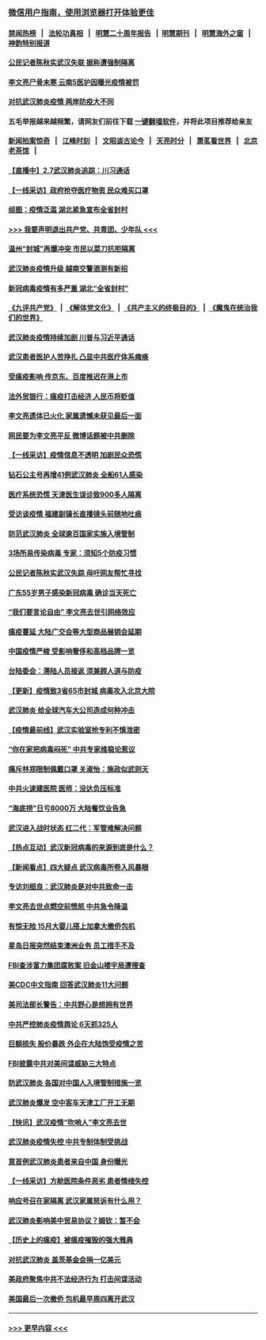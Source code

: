### [微信用户指南，使用浏览器打开体验更佳](https://github.com/gfw-breaker/banned-news1/blob/master/indexes/wechat-guide.md?t=0)
#### [禁闻热榜](热点新闻.md?t=0)  &nbsp;&nbsp;|&nbsp;&nbsp; [法轮功真相](https://github.com/gfw-breaker/truth/blob/master/README.md?t=0) &nbsp;&nbsp;|&nbsp;&nbsp; [明慧二十周年报告](https://github.com/gfw-breaker/mh-reports/blob/master/README.md?t=0) &nbsp;&nbsp;|&nbsp;&nbsp;[明慧期刊](https://github.com/gfw-breaker/mh-qikan) &nbsp;&nbsp;|&nbsp;&nbsp; [明慧海外之窗](https://github.com/gfw-breaker/mh-news/blob/master/README.md?t=0) &nbsp;&nbsp;|&nbsp;&nbsp; [神韵特别报道](https://github.com/gfw-breaker/mh-news/blob/master/shenyun.md?t=0)
#### [公民记者陈秋实武汉失联 据称遭强制隔离](../pages/nsc413/n11851944.md?t=02072344) 
#### [李文亮尸骨未寒 云南5医护因曝光疫情被罚](../pages/nsc413/n11851761.md?t=02072344) 
#### [对抗武汉肺炎疫情 两岸防疫大不同](../pages/nsc413/n11846318.md?t=02072344) 
#### 五毛举报越来越频繁，请网友们前往下载 [一键翻墙软件](https://github.com/gfw-breaker/ssr-accounts)，并将此项目推荐给亲友
#### [新闻拍案惊奇](https://github.com/gfw-breaker/banned-news1/blob/master/pages/link4.md) &nbsp;&nbsp;|&nbsp;&nbsp; [江峰时刻](https://github.com/gfw-breaker/banned-news1/blob/master/pages/link4.md) &nbsp;&nbsp;|&nbsp;&nbsp; [文昭谈古论今](https://github.com/gfw-breaker/banned-news1/blob/master/pages/link4.md) &nbsp;&nbsp;|&nbsp;&nbsp; [天亮时分](https://github.com/gfw-breaker/banned-news1/blob/master/pages/link4.md) &nbsp;&nbsp;|&nbsp;&nbsp; [萧茗看世界](https://github.com/gfw-breaker/banned-news1/blob/master/pages/link4.md) &nbsp;&nbsp;|&nbsp;&nbsp; [北京老茶馆](https://github.com/gfw-breaker/banned-news1/blob/master/pages/link4.md) &nbsp;&nbsp;|&nbsp;&nbsp; 
#### [【直播中】2.7武汉肺炎追踪：川习通话](../pages/nsc413/n11851802.md?t=02072344) 
#### [【一线采访】政府抢夺医疗物资 民众难买口罩](../pages/nsc413/n11851017.md?t=02072344) 
#### [组图：疫情泛滥 湖北紧急宣布全省封村](../pages/nsc413/n11851563.md?t=02072344) 
#### [>>> 我要声明退出共产党、共青团、少年队 <<<](https://github.com/begood0513/goodnews/blob/master/quit/letter.md) 
#### [温州“封城”再爆冲突 市民以菜刀抗拒隔离](../pages/nsc413/n11851538.md?t=02072344) 
#### [武汉肺炎疫情升级 越南交警酒测有新招](../pages/nsc413/n11851632.md?t=02072344) 
#### [新冠病毒疫情有多严重 湖北“全省封村”](../pages/nsc413/n11851296.md?t=02072344) 
#### [《九评共产党》](https://github.com/begood0513/9ping.md/blob/master/README.md) &nbsp;|&nbsp; [《解体党文化》](../../../../jtdwh.md/blob/master/README.md)  &nbsp;|&nbsp; [《共产主义的终极目的》](../../../../gczydzjmd.md/blob/master/README.md) &nbsp;|&nbsp; [《魔鬼在统治我们的世界》](../../../../mgztzwmdsj.md/blob/master/README.md) 
#### [武汉肺炎疫情持续加剧 川普与习近平通话](../pages/nsc413/n11851613.md?t=02072344) 
#### [武汉患者医护人苦挣扎 凸显中共医疗体系瘫痪](../pages/nsc413/n11850083.md?t=02072344) 
#### [受瘟疫影响 传京东、百度推迟在港上市](../pages/nsc413/n11851409.md?t=02072344) 
#### [法外贸银行：瘟疫打击经济 人民币将贬值](../pages/nsc413/n11850538.md?t=02072344) 
#### [李文亮遗体已火化 家属遗憾未获见最后一面](../pages/nsc413/n11851128.md?t=02072344) 
#### [网民要为李文亮平反 微博话题被中共删除](../pages/nsc413/n11851177.md?t=02072344) 
#### [【一线采访】疫情信息不透明 加剧民众恐慌](../pages/nsc413/n11850699.md?t=02072344) 
#### [钻石公主号再增41例武汉肺炎 全船61人感染](../pages/nsc413/n11850401.md?t=02072344) 
#### [医疗系统恐慌 天津医生误诊致900多人隔离](../pages/nsc413/n11850609.md?t=02072344) 
#### [受访谈疫情 福建副镇长直播镜头前随地吐痰](../pages/nsc413/n11850758.md?t=02072344) 
#### [防范武汉肺炎 全球逾百国家实施入境管制](../pages/nsc413/n11850557.md?t=02072344) 
#### [3场所易传染病毒 专家：须知5个防疫习惯](../pages/nsc413/n11849662.md?t=02072344) 
#### [公民记者陈秋实武汉失踪 母吁网友帮忙寻找](../pages/nsc413/n11850638.md?t=02072344) 
#### [广东55岁男子感染新冠病毒 确诊当天死亡](../pages/nsc413/n11850590.md?t=02072344) 
#### [“我们要言论自由” 李文亮去世引网络效应](../pages/nsc413/n11850484.md?t=02072344) 
#### [瘟疫蔓延 大陆广交会等大型商品展销会延期](../pages/nsc413/n11850521.md?t=02072344) 
#### [中国疫情严峻 受影响奢侈和高档品牌一览](../pages/nsc413/n11850319.md?t=02072344) 
#### [台陆委会：滞陆人员接返 须兼顾人道与防疫](../pages/nsc413/n11850414.md?t=02072344) 
#### [【更新】疫情致3省65市封城 病毒攻入北京大院](../pages/nsc413/n11801312.md?t=02072344) 
#### [武汉肺炎 给全球汽车大公司造成何种冲击](../pages/nsc413/n11850056.md?t=02072344) 
#### [【疫情最前线】武汉实验室抢专利不慎泄密](../pages/nsc413/n11850310.md?t=02072344) 
#### [“你在家把病毒闷死” 中共专家维稳论惹议](../pages/nsc413/n11850048.md?t=02072344) 
#### [痛斥林郑限制佩戴口罩 关淑怡：施政似武则天](../pages/nsc413/n11849645.md?t=02072344) 
#### [中共火速建医院 医师：没达负压标准](../pages/nsc413/n11848938.md?t=02072344) 
#### [“海底捞”日亏8000万 大陆餐饮业告急](../pages/nsc413/n11850010.md?t=02072344) 
#### [武汉进入战时状态 红二代：军管难解决问题](../pages/nsc413/n11849976.md?t=02072344) 
#### [【热点互动】武汉新冠病毒的来源到底是什么？](../pages/nsc413/n11849749.md?t=02072344) 
#### [【新闻看点】四大疑点 武汉病毒所卷入风暴眼](../pages/nsc413/n11849608.md?t=02072344) 
#### [专访刘细良：武汉肺炎是对中共致命一击](../pages/nsc413/n11849934.md?t=02072344) 
#### [李文亮去世点燃空前愤怒 中共急令降温](../pages/nsc413/n11849864.md?t=02072344) 
#### [有惊无险 15月大婴儿搭上加拿大撤侨包机](../pages/nsc413/n11849698.md?t=02072344) 
#### [星岛日报突然结束澳洲业务 员工措手不及](../pages/nsc413/n11849722.md?t=02072344) 
#### [FBI查涉富力集团腐败案 旧金山楼宇局遭搜查](../pages/nsc413/n11848419.md?t=02072344) 
#### [美CDC中文指南 回答武汉肺炎11大问题](../pages/nsc413/n11849703.md?t=02072344) 
#### [美司法部长警告：中共野心是想拥有世界](../pages/nsc413/n11849769.md?t=02072344) 
#### [中共严控肺炎疫情舆论 6天抓325人](../pages/nsc413/n11849529.md?t=02072344) 
#### [巨额损失 股价暴跌 外企在大陆饱受疫情之苦](../pages/nsc413/n11849651.md?t=02072344) 
#### [FBI披露中共对美间谍威胁三大特点](../pages/nsc413/n11849700.md?t=02072344) 
#### [防武汉肺炎 各国对中国人入境管制措施一览](../pages/nsc413/n11838726.md?t=02072344) 
#### [武汉肺炎爆发 空中客车天津工厂开工无期](../pages/nsc413/n11849634.md?t=02072344) 
#### [【快讯】武汉疫情“吹哨人”李文亮去世](../pages/nsc413/n11849459.md?t=02072344) 
#### [武汉肺炎疫情失控 中共专制体制受挑战](../pages/nsc413/n11849457.md?t=02072344) 
#### [意首例武汉肺炎患者来自中国 身份曝光](../pages/nsc413/n11849454.md?t=02072344) 
#### [【一线采访】方舱医院条件恶劣 患者情绪失控](../pages/nsc413/n11848910.md?t=02072344) 
#### [响应号召在家隔离 武汉家属怒诉有什么用？](../pages/nsc413/n11849412.md?t=02072344) 
#### [武汉肺炎影响美中贸易协议？姆钦：暂不会](../pages/nsc413/n11849497.md?t=02072344) 
#### [【历史上的瘟疫】被瘟疫摧毁的强大雅典](../pages/nsc413/n11849036.md?t=02072344) 
#### [对抗武汉肺炎 盖茨基金会捐一亿美元](../pages/nsc413/n11848953.md?t=02072344) 
#### [美政府聚焦中共不法经济行为 打击间谍活动](../pages/nsc413/n11849322.md?t=02072344) 
#### [美国最后一次撤侨 包机最早周四离开武汉](../pages/nsc413/n11849395.md?t=02072344) 

----
#### [ >>> 更早内容 <<< ](../indexes/nsc413-earlier.md)
